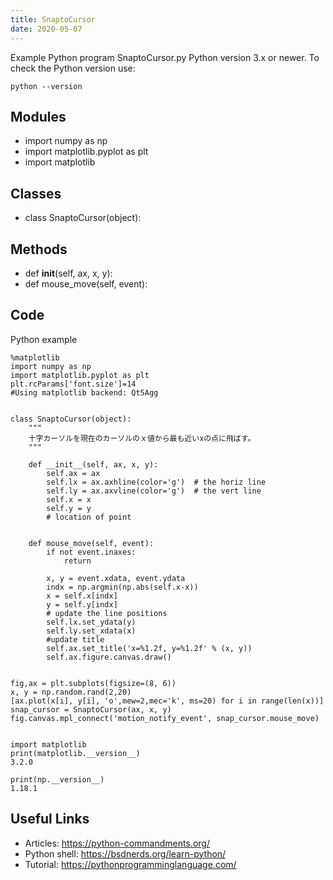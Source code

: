 ```yaml
---
title: SnaptoCursor
date: 2020-05-07
---
```

Example Python program SnaptoCursor.py
Python version 3.x or newer.
To check the Python version use:

    python --version

## Modules

* import numpy as np
* import matplotlib.pyplot as plt
* import matplotlib

## Classes

* class SnaptoCursor(object):

## Methods

* def __init__(self, ax, x, y):
* def mouse_move(self, event):

## Code

Python example

    %matplotlib
    import numpy as np
    import matplotlib.pyplot as plt
    plt.rcParams['font.size']=14
    #Using matplotlib backend: Qt5Agg
    
    
    class SnaptoCursor(object):
        """
        十字カーソルを現在のカーソルのｘ値から最も近いxの点に飛ばす。
        """
    
        def __init__(self, ax, x, y):
            self.ax = ax
            self.lx = ax.axhline(color='g')  # the horiz line
            self.ly = ax.axvline(color='g')  # the vert line
            self.x = x
            self.y = y
            # location of point
    
            
        def mouse_move(self, event):
            if not event.inaxes:
                return
    
            x, y = event.xdata, event.ydata
            indx = np.argmin(np.abs(self.x-x))
            x = self.x[indx]
            y = self.y[indx]
            # update the line positions
            self.lx.set_ydata(y)
            self.ly.set_xdata(x)
            #update title
            self.ax.set_title('x=%1.2f, y=%1.2f' % (x, y))
            self.ax.figure.canvas.draw()
    
    
    fig,ax = plt.subplots(figsize=(8, 6))
    x, y = np.random.rand(2,20)
    [ax.plot(x[i], y[i], 'o',mew=2,mec='k', ms=20) for i in range(len(x))]
    snap_cursor = SnaptoCursor(ax, x, y)
    fig.canvas.mpl_connect('motion_notify_event', snap_cursor.mouse_move)
     
        
    import matplotlib
    print(matplotlib.__version__)
    3.2.0
    
    print(np.__version__)
    1.18.1
    

## Useful Links

- Articles: https://python-commandments.org/
- Python shell: https://bsdnerds.org/learn-python/
- Tutorial: https://pythonprogramminglanguage.com/
